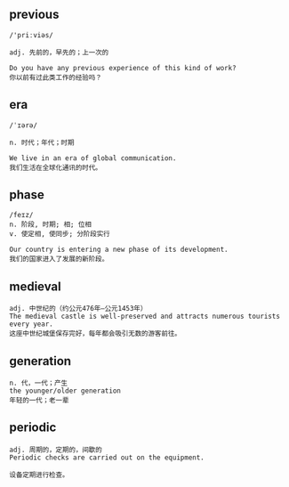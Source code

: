 ## previous
```
/'priːviəs/

adj. 先前的，早先的；上一次的

Do you have any previous experience of this kind of work?
你以前有过此类工作的经验吗？
```

## era
```
/ˈɪərə/

n. 时代；年代；时期

We live in an era of global communication.
我们生活在全球化通讯的时代。
```

## phase
```
/feɪz/
n. 阶段, 时期; 相; 位相
v. 使定相, 使同步; 分阶段实行

Our country is entering a new phase of its development.
我们的国家进入了发展的新阶段。
```

## medieval
```
adj. 中世纪的（约公元476年—公元1453年）
The medieval castle is well-preserved and attracts numerous tourists every year.
这座中世纪城堡保存完好，每年都会吸引无数的游客前往。
```
## generation
```
n. 代，一代；产生
the younger/older generation
年轻的一代；老一辈
```
## periodic
```
adj. 周期的，定期的，间歇的
Periodic checks are carried out on the equipment.

设备定期进行检查。
```